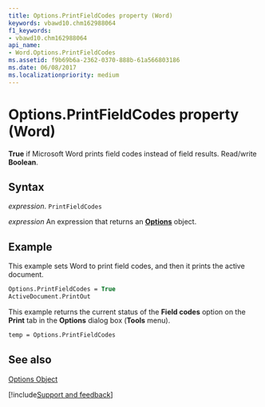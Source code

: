 ```yaml
---
title: Options.PrintFieldCodes property (Word)
keywords: vbawd10.chm162988064
f1_keywords:
- vbawd10.chm162988064
api_name:
- Word.Options.PrintFieldCodes
ms.assetid: f9b69b6a-2362-0370-888b-61a566803186
ms.date: 06/08/2017
ms.localizationpriority: medium
---
```



# Options.PrintFieldCodes property (Word)

 **True** if Microsoft Word prints field codes instead of field results. Read/write **Boolean**.


## Syntax

_expression_. `PrintFieldCodes`

 _expression_ An expression that returns an **[Options](Word.Options.md)** object.


## Example

This example sets Word to print field codes, and then it prints the active document.


```vb
Options.PrintFieldCodes = True 
ActiveDocument.PrintOut
```

This example returns the current status of the **Field codes** option on the **Print** tab in the **Options** dialog box (**Tools** menu).




```vb
temp = Options.PrintFieldCodes
```


## See also


[Options Object](Word.Options.md)

[!include[Support and feedback](~/includes/feedback-boilerplate.md)]